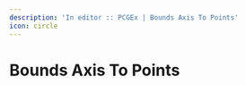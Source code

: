 ```yaml
---
description: 'In editor :: PCGEx | Bounds Axis To Points'
icon: circle
---
```


# Bounds Axis To Points

